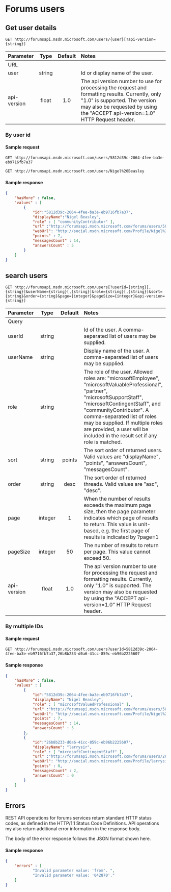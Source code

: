 # Forums users

## Get user details

```httprequest
GET http://forumsapi.msdn.microsoft.com/users/{user}[?api-version={string}]
```

| Parameter   | Type     | Default | Notes 
|:------------|:--------:|:-------:|:----------------------------------------------------------------------------------------------------------------------------
| URL
| user        | string   |         | Id or display name of the user.
| api-version | float    | 1.0     | The api version number to use for processing the request and formatting results.  Currently, only "1.0" is supported.  The version may also be requested by using the "ACCEPT api-version=1.0" HTTP Request header.

### By user id

#### Sample request
```httprequest
GET http://forumsapi.msdn.microsoft.com/users/5812d39c-2064-4fee-ba3e-eb9716fb7a37

GET http://forumsapi.msdn.microsoft.com/users/Nigel%20Beasley
```

#### Sample response
```json
{
    "hasMore" : false,
    "values" : [
        {
            "id":"5812d39c-2064-4fee-ba3e-eb9716fb7a37",
            "displayName":"Nigel Beasley",
            "role" : [ "communityContributor" ],
            "url" :"http://forumsapi.msdn.microsoft.com/forums/users/5812d39c-2064-4fee-ba3e-eb9716fb7a37",
            "webUrl": "http://social.msdn.microsoft.com/Profile/Nigel%20Beasley",
            "points" : 7,
            "messagesCount" : 14,
            "answersCount" : 5
        }
    ]
}
```

## search users

```httprequest
GET http://forumsapi.msdn.microsoft.com/users[?userId={string}[,{string}]&userName={string}[,{string}]&role={string}[,{string}]&sort={string}&order={string}&page={integer}&pageSize={integer}&api-version={string}]
```

| Parameter      | Type     | Default | Notes
|:-----------    |:--------:|:-------:|:----------------------------------------------------------------------------------------------------------------------------
| Query
| userId           | string   |         | Id of the user.  A comma-separated list of users may be supplied.
| userName           | string   |         | Display name of the user.  A comma-separated list of users may be supplied.
| role           | string   |         | The role of the user.  Allowed roles are: "microsoftEmployee", "microsoftValuableProfessional", "partner", "microsoftSupportStaff", "microsoftContingentStaff", and "communityContributor". A comma-separated list of roles may be supplied. If multiple roles are provided, a user will be included in the result set if any role is matched.
| sort           | string   | points  | The sort order of returned users.  Valid values are "displayName", "points", "answersCount", "messagesCount".
| order          | string   | desc    | The sort order of returned threads.  Valid values are "asc", "desc".
| page           | integer  | 1       | When the number of results exceeds the maximum page size, then the page parameter indicates which page of results to return.  This value is unit-based, e.g. the first page of results is indicated by ?page=1
| pageSize       | integer  | 50      | The number of results to return per page.  This value cannot exceed 50.
| api-version    | float    | 1.0     | The api version number to use for processing the request and formatting results.  Currently, only "1.0" is supported.  The version may also be requested by using the "ACCEPT api-version=1.0" HTTP Request header.


### By multiple IDs

#### Sample request
```httprequest
GET http://forumsapi.msdn.microsoft.com/users?userId=5812d39c-2064-4fee-ba3e-eb9716fb7a37,26b8b233-d0a6-41cc-859c-eb96b2225607
```

#### Sample response
```json
{
    "hasMore" : false,
    "values" : [ 
        {
            "id":"5812d39c-2064-4fee-ba3e-eb9716fb7a37",
            "displayName": "Nigel Beasley",
            "role" : [ "microsoftValuedProfessional" ],
            "url" :"http://forumsapi.msdn.microsoft.com/forums/users/5812d39c-2064-4fee-ba3e-eb9716fb7a37",
            "webUrl": "http://social.msdn.microsoft.com/Profile/Nigel%20Beasley",
            "points" : 7,
            "messagesCount" : 14,
            "answersCount" : 5
        },
        {
            "id":"26b8b233-d0a6-41cc-859c-eb96b2225607",
            "displayName": "larrysir",
            "role" : [ "microsoftContingentStaff" ],
            "url" :"http://forumsapi.msdn.microsoft.com/forums/users/26b8b233-d0a6-41cc-859c-eb96b2225607",
            "webUrl": "http://social.msdn.microsoft.com/Profile/larrysir",
            "points" : 0,
            "messagesCount" : 2,
            "answersCount" : 0
        }
    ]
}
```


## Errors

REST API operations for forums services return standard HTTP status codes, as defined in the HTTP/1.1 Status Code Definitions.  API operations my also return additional error information in the response body.

The body of the error response follows the JSON format shown here.

#### Sample response

```json
{
    "errors" : [
            "Invalid parameter value: 'from'. ",
            "Invalid parameter value: '042870'."
    ]
}
```